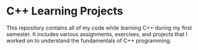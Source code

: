 # C++ Learning Projects

This repository contains all of my code while learning C++ during my first semester. It includes various assignments, exercises, and projects that I worked on to understand the fundamentals of C++ programming.